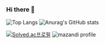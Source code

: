 ### Hi there 👋

<!--
**yechanball/yechanball** is a ✨ _special_ ✨ repository because its `README.md` (this file) appears on your GitHub profile.

Here are some ideas to get you started:

- 🔭 I’m currently working on ...
- 🌱 I’m currently learning ...
- 👯 I’m looking to collaborate on ...
- 🤔 I’m looking for help with ...
- 💬 Ask me about ...
- 📫 How to reach me: ...
- 😄 Pronouns: ...
- ⚡ Fun fact: ...
-->

![Top Langs](https://github-readme-stats.vercel.app/api/top-langs/?username=yechanball&layout=compact&theme=radical)
![Anurag's GitHub stats](https://github-readme-stats.vercel.app/api?username=yechanball&show_icons=true&theme=tokyonight)

[![Solved.ac프로필](http://mazassumnida.wtf/api/v2/generate_badge?boj=rhddpcks)](https://solved.ac/rhddpcks)
![mazandi profile](http://mazandi.herokuapp.com/api?handle=rhddpcks&theme=warm)
